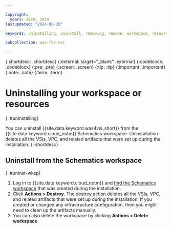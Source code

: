 ```yaml
---

copyright:
  years: 2020, 2024
lastupdated: "2024-08-20"

keywords: uninstalling, uninstall, removing, remove, workspace, resource

subcollection: was-for-vsi

---
```


{:shortdesc: .shortdesc}
{:external: target="_blank" .external}
{:codeblock: .codeblock}
{:pre: .pre}
{:screen: .screen}
{:tip: .tip}
{:important: .important}
{:note: .note}
{:term: .term}


# Uninstalling your workspace or resources
{: #uninstalling}

You can uninstall {{site.data.keyword.was4vsi_short}} from the {{site.data.keyword.cloud_notm}} Schematics workspace. Uninstallation deletes all the VSIs, VPC, and related artifacts that were set up during the installation.
{: shortdesc}

## Uninstall from the Schematics workspace
{: #uninst-wksp}

1. Log in to {{site.data.keyword.cloud_notm}} and [find the Schematics workspace](/schematics/workspaces) that was created during the installation.
2. Click **Actions > Destroy**. The destroy action deletes all the VSIs, VPC, and related artifacts that were set up during the installation. If you created or changed any infrastructure configuration, then you might need to clean up the artifacts manually.
3. You can also delete the workspace by clicking **Actions > Delete workspace**.
